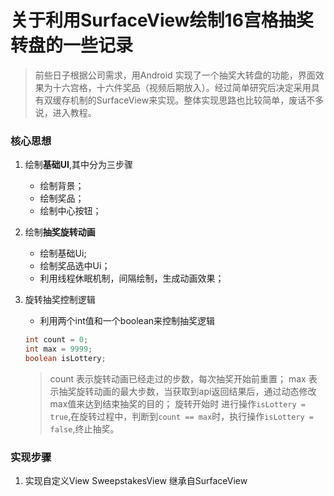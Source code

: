 # 关于利用SurfaceView绘制16宫格抽奖转盘的一些记录

> 前些日子根据公司需求，用Android 实现了一个抽奖大转盘的功能，界面效果为十六宫格，十六件奖品（视频后期放入）。经过简单研究后决定采用具有双缓存机制的SurfaceView来实现。整体实现思路也比较简单，废话不多说，进入教程。  

### 核心思想

1. 绘制**基础UI**,其中分为三步骤 

	- 绘制背景；
	- 绘制奖品；
	- 绘制中心按钮；

2. 绘制**抽奖旋转动画**

	- 绘制基础Ui;
	- 绘制奖品选中Ui；
	- 利用线程休眠机制，间隔绘制，生成动画效果；

3. 旋转抽奖控制逻辑

	- 利用两个int值和一个boolean来控制抽奖逻辑 
	```java
	int count = 0;
	int max = 9999;
	boolean isLottery;
	```
	>count 表示旋转动画已经走过的步数，每次抽奖开始前重置；
	>max 表示抽奖旋转动画的最大步数，当获取到api返回结果后，通过动态修改max值来达到结束抽奖的目的；
	>旋转开始时 进行操作`isLottery = true`,在旋转过程中，判断到`count == max`时，执行操作`isLottery = false`,终止抽奖。	

### 实现步骤
1. 实现自定义View SweepstakesView 继承自SurfaceView




	
	



